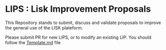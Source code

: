 # LIPS : Lisk Improvement Proposals

This Repository stands to submit, discuss and validate proposals to improve the general use of the LISK plateform.

Please submit PR for new LIPS, or to modify an existing LIP. You should follow the [Template.md](Template.md) file
